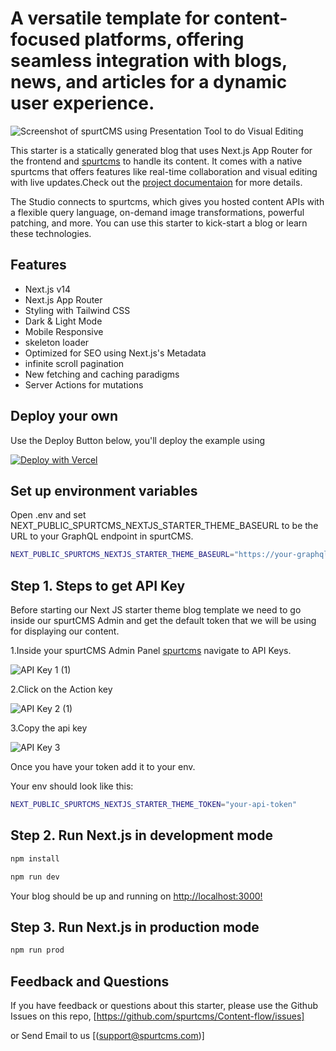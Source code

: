 # A versatile template for content-focused platforms, offering seamless integration with blogs, news, and articles for a dynamic user experience.

![Screenshot of spurtCMS using Presentation Tool to do Visual Editing](	https://spurtcms.com/image-resize?name=media/blogstarter.png)

This starter is a statically generated blog that uses Next.js App Router for the frontend and [spurtcms](https://spurtcms.com) to handle its content. It comes with a native spurtcms that offers features like real-time collaboration and visual editing with live updates.Check out the [project documentaion](https://spurtcms.com/documentation) for more details.

The Studio connects to spurtcms, which gives you hosted content APIs with a flexible query language, on-demand image transformations, powerful patching, and more. You can use this starter to kick-start a blog or learn these technologies.

## Features

- Next.js v14
- Next.js App Router
- Styling with Tailwind CSS
- Dark & Light Mode
- Mobile Responsive
- skeleton loader 
- Optimized for SEO using Next.js's Metadata
- infinite scroll pagination
- New fetching and caching paradigms
- Server Actions for mutations







## Deploy your own

Use the Deploy Button below, you'll deploy the example using 

[![Deploy with Vercel](https://vercel.com/button)](https://vercel.com/new/clone?repository-url=https%3A%2F%2Fgithub.com%2Fspurtcms%2Fnextjs-starter-theme&env=next_public_spurtcms_nextjs_starter_apikey)

## Set up environment variables

Open .env and set  NEXT_PUBLIC_SPURTCMS_NEXTJS_STARTER_THEME_BASEURL  to  be the URL to your GraphQL endpoint in spurtCMS. 

```bash
NEXT_PUBLIC_SPURTCMS_NEXTJS_STARTER_THEME_BASEURL="https://your-graphql-endpoint-url"
```


## Step 1. Steps to get API Key
 
 Before starting our Next JS starter theme blog template we need to go inside our spurtCMS Admin and get the default token that we will be using for displaying our content.

1.Inside your spurtCMS Admin Panel [spurtcms](https://dev.spurtcms.com) navigate to API Keys.

![API Key 1 (1)](https://github.com/user-attachments/assets/b3806e8f-1dcd-4f75-88fe-8366b3036d47)



2.Click on the Action key

![API Key 2 (1)](https://github.com/user-attachments/assets/7976ebe4-40f9-4c65-b99b-195e73ca2f9a)

3.Copy the api key

![API Key 3](https://github.com/user-attachments/assets/a3d34ac1-7243-4931-8a09-6c40c2d005b4)

Once you have your token add it to your env.


Your env should look like this:

```bash
NEXT_PUBLIC_SPURTCMS_NEXTJS_STARTER_THEME_TOKEN="your-api-token"
```
## Step 2. Run Next.js in development mode

```bash
npm install 
```
```bash
npm run dev
```
Your blog should be up and running on [http://localhost:3000!](http://localhost:3000!)


## Step 3. Run Next.js in production mode
```bash
npm run prod
```


## Feedback and Questions
If you have feedback or questions about this starter, please use the Github Issues on this repo, [https://github.com/spurtcms/Content-flow/issues]

or Send Email to us [(support@spurtcms.com)]


